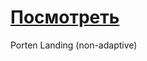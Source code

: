 # <a href="https://afoninis.github.io/Porten-Non-Adaptive/">Посмотреть</a>
Porten Landing (non-adaptive)
